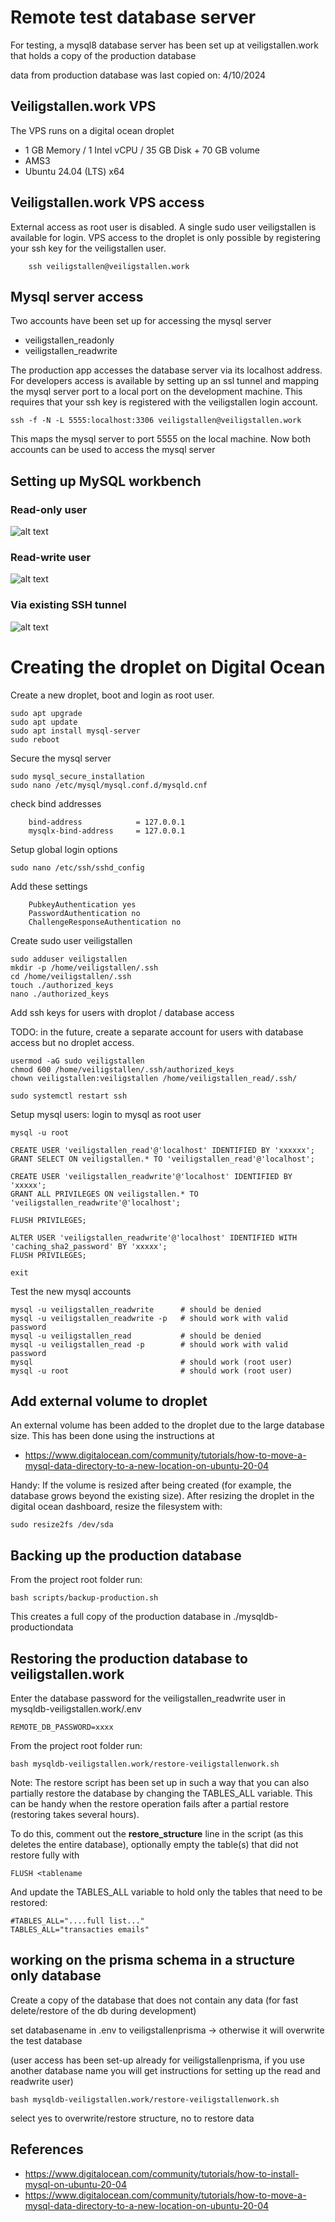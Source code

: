 # Remote test database server

For testing, a mysql8 database server has been set up at veiligstallen.work that holds a copy of the production database 

data from production database was last copied on: 4/10/2024

## Veiligstallen.work VPS
The VPS runs on a digital ocean droplet 
* 1 GB Memory / 1 Intel vCPU / 35 GB Disk + 70 GB volume
* AMS3 
* Ubuntu 24.04 (LTS) x64

## Veiligstallen.work VPS access
External access as root user is disabled.
A single sudo user veiligstallen is available for login. VPS access to the droplet is only possible by registering your ssh key for the veiligstallen user.
````
    ssh veiligstallen@veiligstallen.work
````    

## Mysql server access

Two accounts have been set up for accessing the mysql server
* veiligstallen_readonly 
* veiligstallen_readwrite

The production app accesses the database server via its localhost address. For developers access is available by setting up an ssl tunnel and mapping the mysql server port to a local port on the development machine. This requires that your ssh key is registered with the veiligstallen login account.
````
ssh -f -N -L 5555:localhost:3306 veiligstallen@veiligstallen.work
````

This maps the mysql server to port 5555 on the local machine. Now both accounts can be used to access the mysql server

## Setting up MySQL workbench

### Read-only user
![alt text](vs-work-r.png)

### Read-write user
![alt text](vs-work-rw.png)

### Via existing SSH tunnel
![alt text](vs-work-tunnel.png)





# Creating the droplet on Digital Ocean

Create a new droplet, boot and login as root user.

````
sudo apt upgrade
sudo apt update
sudo apt install mysql-server
sudo reboot
````

Secure the mysql server

````
sudo mysql_secure_installation 
sudo nano /etc/mysql/mysql.conf.d/mysqld.cnf
````

check bind addresses
````
    bind-address            = 127.0.0.1
    mysqlx-bind-address     = 127.0.0.1
````

Setup global login options
````
sudo nano /etc/ssh/sshd_config
````

Add these settings
````
    PubkeyAuthentication yes
    PasswordAuthentication no
    ChallengeResponseAuthentication no
````

Create sudo user veiligstallen

````
sudo adduser veiligstallen
mkdir -p /home/veiligstallen/.ssh
cd /home/veiligstallen/.ssh
touch ./authorized_keys 
nano ./authorized_keys 
````
Add ssh keys for users with droplot / database access

TODO: in the future, create a separate account for users with database access but no droplet access. 

````
usermod -aG sudo veiligstallen
chmod 600 /home/veiligstallen/.ssh/authorized_keys 
chown veiligstallen:veiligstallen /home/veiligstallen_read/.ssh/

sudo systemctl restart ssh
````

Setup mysql users: login to mysql as root user

````
mysql -u root
````

````
CREATE USER 'veiligstallen_read'@'localhost' IDENTIFIED BY 'xxxxxx';
GRANT SELECT ON veiligstallen.* TO 'veiligstallen_read'@'localhost';

CREATE USER 'veiligstallen_readwrite'@'localhost' IDENTIFIED BY 'xxxxx';
GRANT ALL PRIVILEGES ON veiligstallen.* TO 'veiligstallen_readwrite'@'localhost';

FLUSH PRIVILEGES;

ALTER USER 'veiligstallen_readwrite'@'localhost' IDENTIFIED WITH 'caching_sha2_password' BY 'xxxxx';
FLUSH PRIVILEGES;

exit
````

Test the new mysql accounts

````
mysql -u veiligstallen_readwrite      # should be denied
mysql -u veiligstallen_readwrite -p   # should work with valid password
mysql -u veiligstallen_read           # should be denied
mysql -u veiligstallen_read -p        # should work with valid password
mysql                                 # should work (root user)
mysql -u root                         # should work (root user)
````

## Add external volume to droplet
An external volume has been added to the droplet due to the large database size.
This has been done using the instructions at
* https://www.digitalocean.com/community/tutorials/how-to-move-a-mysql-data-directory-to-a-new-location-on-ubuntu-20-04

Handy: If the volume is resized after being created (for example, the database grows beyond the existing size). After resizing the droplet in the digital ocean dashboard, resize the filesystem with:
````
sudo resize2fs /dev/sda
````

## Backing up the production database

From the project root folder run:

````
bash scripts/backup-production.sh
````

This creates a full copy of the production database in ./mysqldb-productiondata

## Restoring the production database to veiligstallen.work

Enter the database password for the veiligstallen_readwrite user in mysqldb-veiligstallen.work/.env
````
REMOTE_DB_PASSWORD=xxxx
````

From the project root folder run:

````
bash mysqldb-veiligstallen.work/restore-veiligstallenwork.sh
````

Note: The restore script has been set up in such a way that you can also partially restore the database by changing the TABLES_ALL variable. This can be handy when the restore operation fails after a partial restore (restoring takes several hours).

To do this, comment out the **restore_structure** line in the script (as this deletes the entire database), optionally empty the table(s) that did not restore fully with 
````
FLUSH <tablename
````
And update the TABLES_ALL variable to hold only the tables that need to be restored:
````
#TABLES_ALL="....full list..."
TABLES_ALL="transacties emails" 
````

## working on the prisma schema in a structure only database

Create a copy of the database that does not contain any data (for fast delete/restore of the db during development)

set databasename in .env to veiligstallenprisma -> otherwise it will overwrite the test database

(user access has been set-up already for veiligstallenprisma, if you use another database name you will get instructions for setting up the read and readwrite user)

````
bash mysqldb-veiligstallen.work/restore-veiligstallenwork.sh
````

select yes to overwrite/restore structure, no to restore data






## References
* https://www.digitalocean.com/community/tutorials/how-to-install-mysql-on-ubuntu-20-04
* https://www.digitalocean.com/community/tutorials/how-to-move-a-mysql-data-directory-to-a-new-location-on-ubuntu-20-04